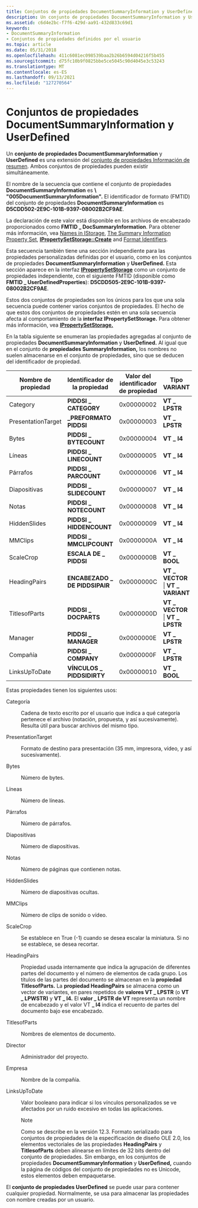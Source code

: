 ```yaml
---
title: Conjuntos de propiedades DocumentSummaryInformation y UserDefined
description: Un conjunto de propiedades DocumentSummaryInformation y UserDefined es una extensión del conjunto de propiedades Información de resumen. Ambos conjuntos de propiedades pueden existir simultáneamente.
ms.assetid: c6d4e2bc-f7f6-429d-aa91-432d833c69d1
keywords:
- DocumentSummaryInformation
- Conjuntos de propiedades definidos por el usuario
ms.topic: article
ms.date: 05/31/2018
ms.openlocfilehash: 411c6081ec098539baa2b26b6594d04216f5b455
ms.sourcegitcommit: d75fc10b9f0825bbe5ce5045c90d4045e3c53243
ms.translationtype: MT
ms.contentlocale: es-ES
ms.lasthandoff: 09/13/2021
ms.locfileid: "127270564"
---
```

# <a name="the-documentsummaryinformation-and-userdefined-property-sets"></a>Conjuntos de propiedades DocumentSummaryInformation y UserDefined

Un **conjunto de propiedades DocumentSummaryInformation** y **UserDefined** es una extensión del [conjunto de propiedades Información de resumen](the-summary-information-property-set.md). Ambos conjuntos de propiedades pueden existir simultáneamente.

El nombre de la secuencia que contiene el conjunto de propiedades **DocumentSummaryInformation** es **\\ "005DocumentSummaryInformation".** El identificador de formato (FMTID) del conjunto de propiedades **DocumentSummaryInformation** es **D5CDD502-2E9C-101B-9397-08002B2CF9AE**.

La declaración de este valor está disponible en los archivos de encabezado proporcionados como **FMTID \_ DocSummaryInformation**. Para obtener más información, vea [Names in IStorage](names-in-istorage.md), [The Summary Information Property Set](the-summary-information-property-set.md), [**IPropertySetStorage::Create**](/windows/desktop/api/Propidl/nf-propidl-ipropertysetstorage-create) and [Format Identifiers](format-identifiers.md).

Esta secuencia también tiene una sección independiente para las propiedades personalizadas definidas por el usuario, como en los conjuntos de propiedades **DocumentSummaryInformation** y **UserDefined.** Esta sección aparece en la interfaz [**IPropertySetStorage**](/windows/desktop/api/Propidl/nn-propidl-ipropertysetstorage) como un conjunto de propiedades independiente, con el siguiente FMTID (disponible como **FMTID \_ UserDefinedProperties**): **D5CDD505-2E9C-101B-9397-08002B2CF9AE**.

Estos dos conjuntos de propiedades son los únicos para los que una sola secuencia puede contener varios conjuntos de propiedades. El hecho de que estos dos conjuntos de propiedades estén en una sola secuencia afecta al comportamiento de la **interfaz IPropertySetStorage.** Para obtener más información, vea [**IPropertySetStorage.**](/windows/desktop/api/Propidl/nn-propidl-ipropertysetstorage)

En la tabla siguiente se enumeran las propiedades agregadas al conjunto de propiedades **DocumentSummaryInformation** y **UserDefined.** Al igual que en el conjunto de **propiedades SummaryInformation,** los nombres no suelen almacenarse en el conjunto de propiedades, sino que se deducen del identificador de propiedad.



| Nombre de propiedad      | Identificador de la propiedad     | Valor del identificador de propiedad | Tipo VARIANT                      |
|--------------------|-------------------------|---------------------------|-----------------------------------|
| Category           | **PIDDSI \_ CATEGORY**    | 0x00000002                | **VT \_ LPSTR**                     |
| PresentationTarget | **\_PREFORMATO PIDDSI**  | 0x00000003                | **VT \_ LPSTR**                     |
| Bytes              | **PIDDSI \_ BYTECOUNT**   | 0x00000004                | **VT \_ I4**                        |
| Líneas              | **PIDDSI \_ LINECOUNT**   | 0x00000005                | **VT \_ I4**                        |
| Párrafos         | **PIDDSI \_ PARCOUNT**    | 0x00000006                | **VT \_ I4**                        |
| Diapositivas             | **PIDDSI \_ SLIDECOUNT**  | 0x00000007                | **VT \_ I4**                        |
| Notas              | **PIDDSI \_ NOTECOUNT**   | 0x00000008                | **VT \_ I4**                        |
| HiddenSlides       | **PIDDSI \_ HIDDENCOUNT** | 0x00000009                | **VT \_ I4**                        |
| MMClips            | **PIDDSI \_ MMCLIPCOUNT** | 0x0000000A                | **VT \_ I4**                        |
| ScaleCrop          | **ESCALA DE \_ PIDDSI**       | 0x0000000B                | **VT \_ BOOL**                      |
| HeadingPairs       | **ENCABEZADO \_ DE PIDDSIPAIR** | 0x0000000C                | **VT \_ VECTOR** \| **VT \_ VARIANT** |
| TitlesofParts      | **PIDDSI \_ DOCPARTS**    | 0x0000000D                | **VT \_ VECTOR** \| **VT \_ LPSTR**   |
| Manager            | **PIDDSI \_ MANAGER**     | 0x0000000E                | **VT \_ LPSTR**                     |
| Compañía            | **PIDDSI \_ COMPANY**     | 0x0000000F                | **VT \_ LPSTR**                     |
| LinksUpToDate      | **VÍNCULOS \_ PIDDSIDIRTY**  | 0x00000010                | **VT \_ BOOL**                      |



 

Estas propiedades tienen los siguientes usos:

<dl> <dt>

<span id="Category"></span><span id="category"></span><span id="CATEGORY"></span>Categoría
</dt> <dd>

Cadena de texto escrito por el usuario que indica a qué categoría pertenece el archivo (notación, propuesta, y así sucesivamente). Resulta útil para buscar archivos del mismo tipo.

</dd> <dt>

<span id="PresentationTarget"></span><span id="presentationtarget"></span><span id="PRESENTATIONTARGET"></span>PresentationTarget
</dt> <dd>

Formato de destino para presentación (35 mm, impresora, vídeo, y así sucesivamente).

</dd> <dt>

<span id="Bytes"></span><span id="bytes"></span><span id="BYTES"></span>Bytes
</dt> <dd>

Número de bytes.

</dd> <dt>

<span id="Lines"></span><span id="lines"></span><span id="LINES"></span>Líneas
</dt> <dd>

Número de líneas.

</dd> <dt>

<span id="Paragraphs"></span><span id="paragraphs"></span><span id="PARAGRAPHS"></span>Párrafos
</dt> <dd>

Número de párrafos.

</dd> <dt>

<span id="Slides"></span><span id="slides"></span><span id="SLIDES"></span>Diapositivas
</dt> <dd>

Número de diapositivas.

</dd> <dt>

<span id="Notes"></span><span id="notes"></span><span id="NOTES"></span>Notas
</dt> <dd>

Número de páginas que contienen notas.

</dd> <dt>

<span id="HiddenSlides"></span><span id="hiddenslides"></span><span id="HIDDENSLIDES"></span>HiddenSlides
</dt> <dd>

Número de diapositivas ocultas.

</dd> <dt>

<span id="MMClips"></span><span id="mmclips"></span><span id="MMCLIPS"></span>MMClips
</dt> <dd>

Número de clips de sonido o vídeo.

</dd> <dt>

<span id="ScaleCrop"></span><span id="scalecrop"></span><span id="SCALECROP"></span>ScaleCrop
</dt> <dd>

Se establece en True (-1) cuando se desea escalar la miniatura. Si no se establece, se desea recortar.

</dd> <dt>

<span id="HeadingPairs"></span><span id="headingpairs"></span><span id="HEADINGPAIRS"></span>HeadingPairs
</dt> <dd>

Propiedad usada internamente que indica la agrupación de diferentes partes del documento y el número de elementos de cada grupo. Los títulos de las partes del documento se almacenan en la **propiedad TitlesofParts.** La **propiedad HeadingPairs** se almacena como un vector de variantes, en pares repetidos de **valores VT \_ LPSTR** (o **VT \_ LPWSTR)** y **VT \_ I4.** El **valor \_ LPSTR de VT** representa un nombre de encabezado y el valor VT **\_ I4** indica el recuento de partes del documento bajo ese encabezado.

</dd> <dt>

<span id="TitlesofParts"></span><span id="titlesofparts"></span><span id="TITLESOFPARTS"></span>TitlesofParts
</dt> <dd>

Nombres de elementos de documento.

</dd> <dt>

<span id="Manager"></span><span id="manager"></span><span id="MANAGER"></span>Director
</dt> <dd>

Administrador del proyecto.

</dd> <dt>

<span id="Company"></span><span id="company"></span><span id="COMPANY"></span>Empresa
</dt> <dd>

Nombre de la compañía.

</dd> <dt>

<span id="LinksUpToDate"></span><span id="linksuptodate"></span><span id="LINKSUPTODATE"></span>LinksUpToDate
</dt> <dd>

Valor booleano para indicar si los vínculos personalizados se ve afectados por un ruido excesivo en todas las aplicaciones.

> [!Note]  
> Como se describe en la versión 12.3. Formato serializado para conjuntos de propiedades de la especificación de diseño OLE 2.0, los elementos vectoriales de las propiedades **HeadingPairs** y **TitlesofParts** deben alinearse en límites de 32 bits dentro del conjunto de propiedades. Sin embargo, en los conjuntos de propiedades **DocumentSummaryInformation** y **UserDefined,** cuando la página de códigos del conjunto de propiedades no es Unicode, estos elementos deben empaquetarse.

 

</dd> </dl>

El **conjunto de propiedades UserDefined** se puede usar para contener cualquier propiedad. Normalmente, se usa para almacenar las propiedades con nombre creadas por un usuario.

 

 




